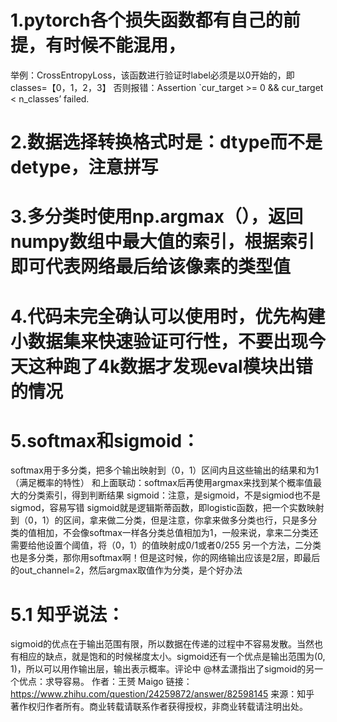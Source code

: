 # 1.pytorch各个损失函数都有自己的前提，有时候不能混用，
  举例：CrossEntropyLoss，该函数进行验证时label必须是以0开始的，即
  classes=【0，1，2，3】
  否则报错：Assertion `cur_target >= 0 && cur_target < n_classes’ failed.

# 2.数据选择转换格式时是：dtype而不是detype，注意拼写

# 3.多分类时使用np.argmax（），返回numpy数组中最大值的索引，根据索引即可代表网络最后给该像素的类型值

# 4.代码未完全确认可以使用时，优先构建小数据集来快速验证可行性，不要出现今天这种跑了4k数据才发现eval模块出错的情况

# 5.softmax和sigmoid：
softmax用于多分类，把多个输出映射到（0，1）区间内且这些输出的结果和为1（满足概率的特性）
和上面联动：softmax后再使用argmax来找到某个概率值最大的分类索引，得到判断结果
sigmoid：注意，是sigmoid，不是sigmiod也不是sigmod，容易写错
sigmoid就是逻辑斯蒂函数，即logistic函数，把一个实数映射到（0，1）的区间，拿来做二分类，但是注意，你拿来做多分类也行，只是多分类的值相加，不会像softmax一样各分类总值相加为1，一般来说，拿来二分类还需要给他设置个阈值，将（0，1）的值映射成0/1或者0/255
另一个方法，二分类也是多分类，那你用softmax啊！但是这时候，你的网络输出应该是2层，即最后的out_channel=2，然后argmax取值作为分类，是个好办法

# 5.1 知乎说法：
sigmoid的优点在于输出范围有限，所以数据在传递的过程中不容易发散。当然也有相应的缺点，就是饱和的时候梯度太小。sigmoid还有一个优点是输出范围为(0, 1)，所以可以用作输出层，输出表示概率。评论中 @林孟潇指出了sigmoid的另一个优点：求导容易。
作者：王赟 Maigo
链接：https://www.zhihu.com/question/24259872/answer/82598145
来源：知乎
著作权归作者所有。商业转载请联系作者获得授权，非商业转载请注明出处。
